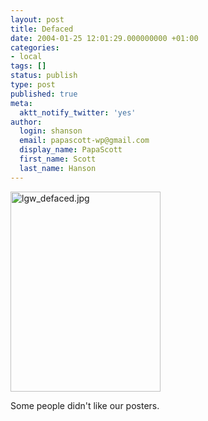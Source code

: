 ```yaml
---
layout: post
title: Defaced
date: 2004-01-25 12:01:29.000000000 +01:00
categories:
- local
tags: []
status: publish
type: post
published: true
meta:
  aktt_notify_twitter: 'yes'
author:
  login: shanson
  email: papascott-wp@gmail.com
  display_name: PapaScott
  first_name: Scott
  last_name: Hanson
---
```

<p><img alt="lgw_defaced.jpg" src="http://www.papascott.de/wordpress/wp-content/uploads/2004/01/lgw_defaced.jpg" width="240" height="320" border="0" /></p>
<p>Some people didn't like our posters.</p>
